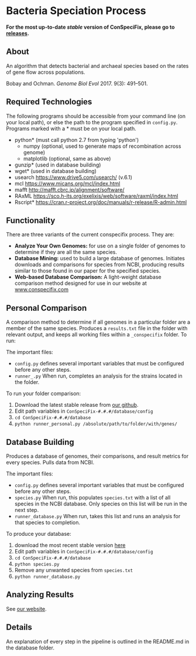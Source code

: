 # Bacteria Speciation Process

**For the most up-to-date _stable_ version of ConSpeciFix, please go to [releases](https://github.com/Bobay-Ochman/ConSpeciFix/releases).**

## About
An algorithm that detects bacterial and archaeal species based on the rates of gene flow across populations.

Bobay and Ochman. *Genome Biol Evol* 2017. 9(3): 491–501.

## Required Technologies

The following programs should be accessible from your command line (on your local path), or else the path to the program specified in `config.py`. Programs marked with a * must be on your local path.

- python* (must call python 2.7 from typing 'python')
	- numpy (optional, used to generate maps of recombination across genome)
	- matplotlib (optional, same as above)
- gunzip* (used in database building)
- wget* (used in database building)
- usearch https://www.drive5.com/usearch/ (v.6.1)
- mcl https://www.micans.org/mcl/index.html
- mafft http://mafft.cbrc.jp/alignment/software/
- RAxML https://sco.h-its.org/exelixis/web/software/raxml/index.html
- Rscript* https://cran.r-project.org/doc/manuals/r-release/R-admin.html

## Functionality

There are three variants of the current conspecifix process. They are:

- **Analyze Your Own Genomes:** for use on a single folder of genomes to determine if they are all the same species.
- **Database Mining:** used to build a large database of genomes. Initiates downloads and comparisons for species from NCBI, producing results similar to those found in our paper for the specified species.
- **Web-based Database Comparison:** A light-weight database comparison method designed for use in our website at www.conspecifix.com

## Personal Comparison

A comparison method to determine if all genomes in a particular folder are a member of the same species. Produces a `results.txt` file in the folder with relevant output, and keeps all working files within a `_conspecifix` folder. To run:

The important files:
- `config.py` defines several important variables that must be configured before any other steps.
- `runner_.py` When run, completes an analysis for the strains located in the folder.

To run your folder comparison:

1. Download the latest stable release from [our github](https://github.com/Bobay-Ochman/ConSpeciFix/releases).
2. Edit path variables in `ConSpeciFix-#.#.#/database/config`
3. `cd ConSpeciFix-#.#.#/database`
4. `python runner_personal.py /absolute/path/to/folder/with/genes/`

## Database Building

Produces a database of genomes, their comparisons, and result metrics for every species. Pulls data from NCBI.

The important files:
- `config.py` defines several important variables that must be configured before any other steps.
- `species.py` When run, this populates `species.txt` with a list of all species in the NCBI database. Only species on this list will be run in the next step.
- `runner_database.py` When run, takes this list and runs an analysis for that species to completion.

To produce your database:

1. download the most recent stable version [here](https://github.com/Bobay-Ochman/ConSpeciFix/releases)
2. Edit path variables in `ConSpeciFix-#.#.#/database/config`
3. `cd ConSpeciFix-#.#.#/database`
4. `python species.py`
5. Remove any unwanted species from `species.txt`
6. `python runner_database.py`

## Analyzing Results

See [our website](http://www.conspecifix.com/#!/results).

## Details

An explanation of every step in the pipeline is outlined in the README.md in the database folder.
